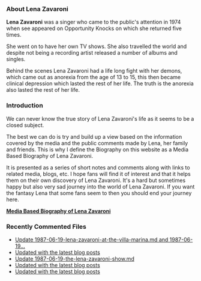 ### About Lena Zavaroni

<p><strong>Lena Zavaroni</strong> was a singer who came to the public's attention in 1974 when see appeared on Opportunity Knocks on which she returned five times.</p>

<p>She went on to have her own TV shows. She also travelled the world and despite not being a recording artist released a number of albums and singles.</p>

<p>Behind the scenes Lena Zavaroni had a life long fight with her demons, which came out as anorexia from the age of 13 to 15, this then became clinical depression which lasted the rest of her life. The truth is the anorexia also lasted the rest of her life.</p>

### Introduction

<p>We can never know the true story of Lena Zavaroni's life as it seems to be a closed subject.</p>

<p>The best we can do is try and build up a view based on the information covered by the media and the public comments made by Lena, her family and friends. This is why I define the Biography on this website as a Media Based Biography of Lena Zavaroni.</p>

<p>It is presented as a series of short notes and comments along with links to related media, blogs, etc. I hope fans will find it of interest and that it helps them on their own discovery of Lena Zavaroni. It's a hard but sometimes happy but also very sad journey into the world of Lena Zavaroni. If you want the fantasy Lena that some fans seem to then you should end your journey here.</p>

<a href="https://fanzoflenazavaroni.github.io/biography/lena-zavaroni/"><strong>Media Based Biography of Lena Zavaroni</strong></a>

### Recently Commented Files

<!-- BLOG-POST-LIST:START -->
- [Update 1987-06-19-lena-zavaroni-at-the-villa-marina.md and 1987-06-19…](https://github.com/FanzOfLenaZavaroni/fanzoflenazavaroni.github.io/commit/b7ecf9d8785df0257d022fcbf8663d142eb3374b)
- [Updated with the latest blog posts](https://github.com/FanzOfLenaZavaroni/fanzoflenazavaroni.github.io/commit/d64099c1b851494d9af53aa6d07f513fd8a042f9)
- [Update 1987-06-19-the-lena-zavaroni-show.md](https://github.com/FanzOfLenaZavaroni/fanzoflenazavaroni.github.io/commit/e48a2ddcc0e56be82f0dd285e84c6cfaf433e73e)
- [Updated with the latest blog posts](https://github.com/FanzOfLenaZavaroni/fanzoflenazavaroni.github.io/commit/261cb22c84b488581adfd447cfa8b728e862b915)
- [Updated with the latest blog posts](https://github.com/FanzOfLenaZavaroni/fanzoflenazavaroni.github.io/commit/d5e45573b9a3093010c708f2359a4c0ff889f61a)
<!-- BLOG-POST-LIST:END -->
